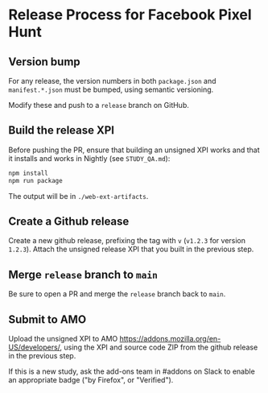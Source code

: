 # Release Process for Facebook Pixel Hunt

## Version bump

For any release, the version numbers in both `package.json` and `manifest.*.json` must be bumped, using semantic versioning.

Modify these and push to a `release` branch on GitHub.

## Build the release XPI

Before pushing the PR, ensure that building an unsigned XPI works and that it installs and works in Nightly (see `STUDY_QA.md`):

```bash
npm install
npm run package
```

The output will be in `./web-ext-artifacts`.

## Create a Github release

Create a new github release, prefixing the tag with `v` (`v1.2.3` for version `1.2.3`). Attach the unsigned release XPI that you
built in the previous step.

## Merge `release` branch to `main`

Be sure to open a PR and merge the `release` branch back to `main`.

## Submit to AMO

Upload the unsigned XPI to AMO https://addons.mozilla.org/en-US/developers/, using the XPI and source code ZIP from the github
release in the previous step.

If this is a new study, ask the add-ons team in #addons on Slack to enable an appropriate badge ("by Firefox", or "Verified").
